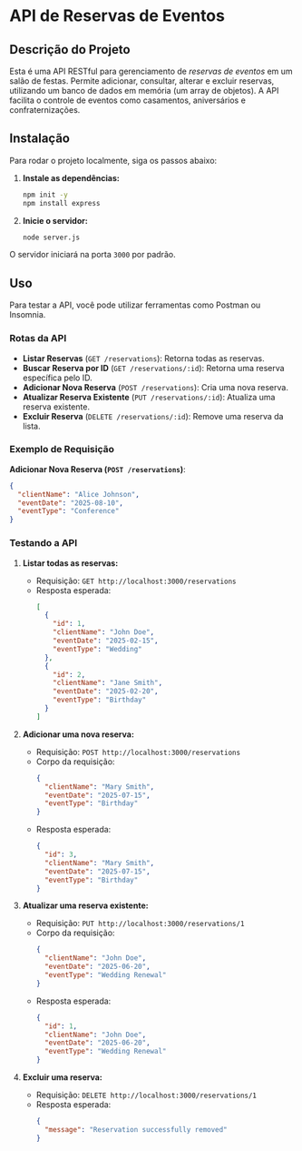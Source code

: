 # API de Reservas de Eventos

## Descrição do Projeto

Esta é uma API RESTful para gerenciamento de *reservas de eventos* em um salão de festas. Permite adicionar, consultar, alterar e excluir reservas, utilizando um banco de dados em memória (um array de objetos). A API facilita o controle de eventos como casamentos, aniversários e confraternizações.

## Instalação

Para rodar o projeto localmente, siga os passos abaixo:

1. **Instale as dependências:**
   ```sh
   npm init -y
   npm install express
   ```

2. **Inicie o servidor:**
   ```sh
   node server.js
   ```

O servidor iniciará na porta `3000` por padrão.

## Uso

Para testar a API, você pode utilizar ferramentas como Postman ou Insomnia.

### Rotas da API

- **Listar Reservas** (`GET /reservations`): Retorna todas as reservas.
- **Buscar Reserva por ID** (`GET /reservations/:id`): Retorna uma reserva específica pelo ID.
- **Adicionar Nova Reserva** (`POST /reservations`): Cria uma nova reserva.
- **Atualizar Reserva Existente** (`PUT /reservations/:id`): Atualiza uma reserva existente.
- **Excluir Reserva** (`DELETE /reservations/:id`): Remove uma reserva da lista.

### Exemplo de Requisição

**Adicionar Nova Reserva (`POST /reservations`)**:
```json
{
  "clientName": "Alice Johnson",
  "eventDate": "2025-08-10",
  "eventType": "Conference"
}
```

### Testando a API

1. **Listar todas as reservas:**
   - Requisição: `GET http://localhost:3000/reservations`
   - Resposta esperada:
     ```json
     [
       {
         "id": 1,
         "clientName": "John Doe",
         "eventDate": "2025-02-15",
         "eventType": "Wedding"
       },
       {
         "id": 2,
         "clientName": "Jane Smith",
         "eventDate": "2025-02-20",
         "eventType": "Birthday"
       }
     ]
     ```

2. **Adicionar uma nova reserva:**
   - Requisição: `POST http://localhost:3000/reservations`
   - Corpo da requisição:
     ```json
     {
       "clientName": "Mary Smith",
       "eventDate": "2025-07-15",
       "eventType": "Birthday"
     }
     ```
   - Resposta esperada:
     ```json
     {
       "id": 3,
       "clientName": "Mary Smith",
       "eventDate": "2025-07-15",
       "eventType": "Birthday"
     }
     ```

3. **Atualizar uma reserva existente:**
   - Requisição: `PUT http://localhost:3000/reservations/1`
   - Corpo da requisição:
     ```json
     {
       "clientName": "John Doe",
       "eventDate": "2025-06-20",
       "eventType": "Wedding Renewal"
     }
     ```
   - Resposta esperada:
     ```json
     {
       "id": 1,
       "clientName": "John Doe",
       "eventDate": "2025-06-20",
       "eventType": "Wedding Renewal"
     }
     ```

4. **Excluir uma reserva:**
   - Requisição: `DELETE http://localhost:3000/reservations/1`
   - Resposta esperada:
     ```json
     {
       "message": "Reservation successfully removed"
     }
     ```


